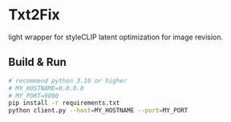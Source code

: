 # Txt2Fix

light wrapper for styleCLIP latent optimization for image revision.

## Build & Run
```bash
# recommend python 3.10 or higher
# MY_HOSTNAME=0.0.0.0
# MY_PORT=9000
pip install -r requirements.txt 
python client.py --host=MY_HOSTNAME --port=MY_PORT
```
